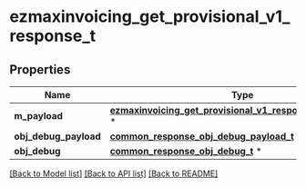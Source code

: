 # ezmaxinvoicing_get_provisional_v1_response_t

## Properties
Name | Type | Description | Notes
------------ | ------------- | ------------- | -------------
**m_payload** | [**ezmaxinvoicing_get_provisional_v1_response_m_payload_t**](ezmaxinvoicing_get_provisional_v1_response_m_payload.md) \* |  | 
**obj_debug_payload** | [**common_response_obj_debug_payload_t**](common_response_obj_debug_payload.md) \* |  | [optional] 
**obj_debug** | [**common_response_obj_debug_t**](common_response_obj_debug.md) \* |  | [optional] 

[[Back to Model list]](../README.md#documentation-for-models) [[Back to API list]](../README.md#documentation-for-api-endpoints) [[Back to README]](../README.md)


